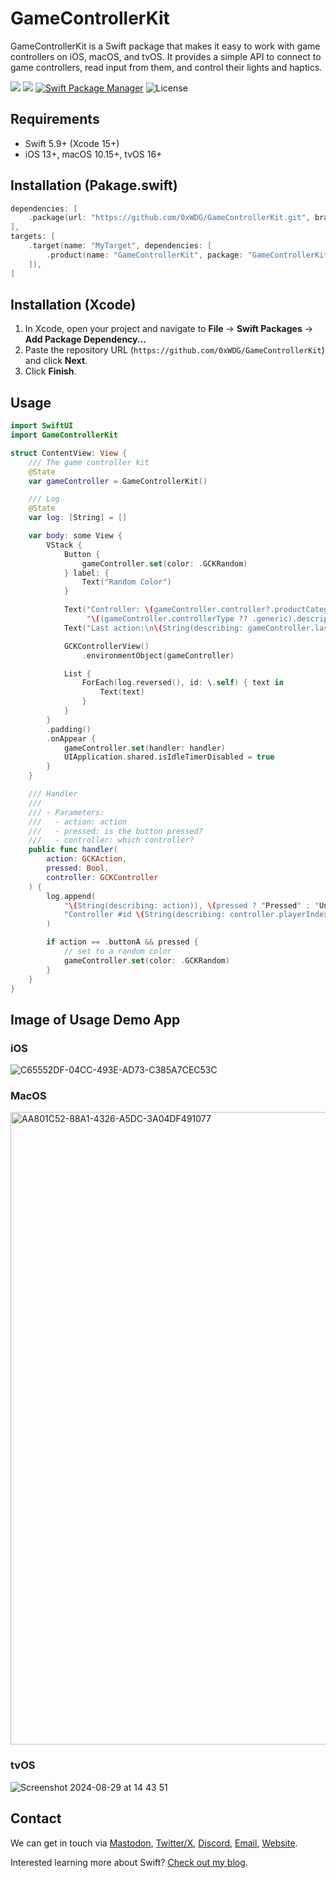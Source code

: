 # GameControllerKit

GameControllerKit is a Swift package that makes it easy to work with game controllers on iOS, macOS, and tvOS. It provides a simple API to connect to game controllers, read input from them, and control their lights and haptics.

[![](https://img.shields.io/endpoint?url=https%3A%2F%2Fswiftpackageindex.com%2Fapi%2Fpackages%2F0xWDG%2FGameControllerKit%2Fbadge%3Ftype%3Dplatforms)](https://swiftpackageindex.com/0xWDG/GameControllerKit)
[![](https://img.shields.io/endpoint?url=https%3A%2F%2Fswiftpackageindex.com%2Fapi%2Fpackages%2F0xWDG%2FGameControllerKit%2Fbadge%3Ftype%3Dswift-versions)](https://swiftpackageindex.com/0xWDG/GameControllerKit)
[![Swift Package Manager](https://img.shields.io/badge/SPM-compatible-brightgreen.svg)](https://swift.org/package-manager)
![License](https://img.shields.io/github/license/0xWDG/GameControllerKit)

## Requirements

- Swift 5.9+ (Xcode 15+)
- iOS 13+, macOS 10.15+, tvOS 16+

## Installation (Pakage.swift)

```swift
dependencies: [
    .package(url: "https://github.com/0xWDG/GameControllerKit.git", branch: "main"),
],
targets: [
    .target(name: "MyTarget", dependencies: [
        .product(name: "GameControllerKit", package: "GameControllerKit"),
    ]),
]
```

## Installation (Xcode)

1. In Xcode, open your project and navigate to **File** → **Swift Packages** → **Add Package Dependency...**
2. Paste the repository URL (`https://github.com/0xWDG/GameControllerKit`) and click **Next**.
3. Click **Finish**.

## Usage

```swift
import SwiftUI
import GameControllerKit

struct ContentView: View {
    /// The game controller kit
    @State
    var gameController = GameControllerKit()

    /// Log
    @State
    var log: [String] = []

    var body: some View {
        VStack {
            Button {
                gameController.set(color: .GCKRandom)
            } label: {
                Text("Random Color")
            }

            Text("Controller: \(gameController.controller?.productCategory ?? "None"), " +
                 "\((gameController.controllerType ?? .generic).description)")
            Text("Last action:\n\(String(describing: gameController.lastAction)).")

            GCKControllerView()
                .environmentObject(gameController)

            List {
                ForEach(log.reversed(), id: \.self) { text in
                    Text(text)
                }
            }
        }
        .padding()
        .onAppear {
            gameController.set(handler: handler)
            UIApplication.shared.isIdleTimerDisabled = true
        }
    }

    /// Handler
    ///
    /// - Parameters:
    ///   - action: action
    ///   - pressed: is the button pressed?
    ///   - controller: which controller?
    public func handler(
        action: GCKAction,
        pressed: Bool,
        controller: GCKController
    ) {
        log.append(
            "\(String(describing: action)), \(pressed ? "Pressed" : "Unpressed"), " +
            "Controller #id \(String(describing: controller.playerIndex.rawValue))"
        )

        if action == .buttonA && pressed {
            // set to a random color
            gameController.set(color: .GCKRandom)
        }
    }
}
```

## Image of Usage Demo App

### iOS
![C65552DF-04CC-493E-AD73-C385A7CEC53C](https://github.com/user-attachments/assets/7bae192c-41ae-42d5-ad52-e204de73b3a0)

### MacOS
<img width="1012" alt="AA801C52-88A1-4326-A5DC-3A04DF491077" src="https://github.com/user-attachments/assets/f6eaa752-fdda-4ddd-8eeb-acbc9797dc94">

### tvOS
![Screenshot 2024-08-29 at 14 43 51](https://github.com/user-attachments/assets/77def389-784e-44b5-9df8-80b675fdb8bf)

## Contact

We can get in touch via [Mastodon](https://mastodon.social/@0xWDG), [Twitter/X](https://twitter.com/0xWDG), [Discord](https://discordapp.com/users/918438083861573692), [Email](mailto:email@wesleydegroot.nl), [Website](https://wesleydegroot.nl).

Interested learning more about Swift? [Check out my blog](https://wesleydegroot.nl/blog/).
